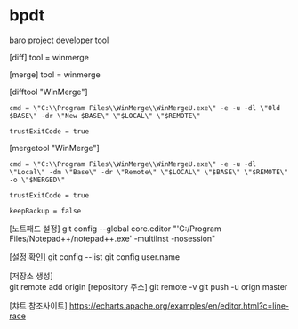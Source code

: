 # bpdt
baro project developer tool

[diff] tool = winmerge

 

[merge] tool = winmerge

 

[difftool "WinMerge"]

    cmd = \"C:\\Program Files\\WinMerge\\WinMergeU.exe\" -e -u -dl \"Old $BASE\" -dr \"New $BASE\" \"$LOCAL\" \"$REMOTE\"

    trustExitCode = true

 

[mergetool "WinMerge"]

    cmd = \"C:\\Program Files\\WinMerge\\WinMergeU.exe\" -e -u -dl \"Local\" -dm \"Base\" -dr \"Remote\" \"$LOCAL\" \"$BASE\" \"$REMOTE\" -o \"$MERGED\"

    trustExitCode = true

    keepBackup = false

[노트패드 설정]
    git config --global core.editor "'C:/Program Files/Notepad++/notepad++.exe' -multiInst -nosession"


[설정 확인]
    git config --list
    git config user.name 

[저장소 생성]  
    git remote add origin [repository 주소]
    git remote -v
    git push -u orign master
    

[챠트 참조사이트]
    https://echarts.apache.org/examples/en/editor.html?c=line-race
	
	
	
